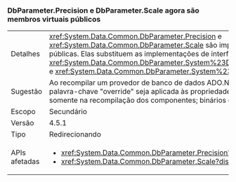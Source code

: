 ### <a name="dbparameterprecision-and-dbparameterscale-are-now-public-virtual-members"></a>DbParameter.Precision e DbParameter.Scale agora são membros virtuais públicos

|   |   |
|---|---|
|Detalhes|<xref:System.Data.Common.DbParameter.Precision> e <xref:System.Data.Common.DbParameter.Scale> são implementados como propriedades virtuais públicas. Elas substituem as implementações de interface explícitas correspondentes, <xref:System.Data.Common.DbParameter.System%23Data%23IDbDataParameter%23Precision> e <xref:System.Data.Common.DbParameter.System%23Data%23IDbDataParameter%23Scale>.|
|Sugestão|Ao recompilar um provedor de banco de dados ADO.NET, essas diferenças exigirão que a palavra-chave "override" seja aplicada às propriedades Precision e Scale. Isso é necessário somente na recompilação dos componentes; binários existentes continuarão funcionando.|
|Escopo|Secundário|
|Versão|4.5.1|
|Tipo|Redirecionando|
|APIs afetadas|<ul><li><xref:System.Data.Common.DbParameter.Precision?displayProperty=nameWithType></li><li><xref:System.Data.Common.DbParameter.Scale?displayProperty=nameWithType></li></ul>|

